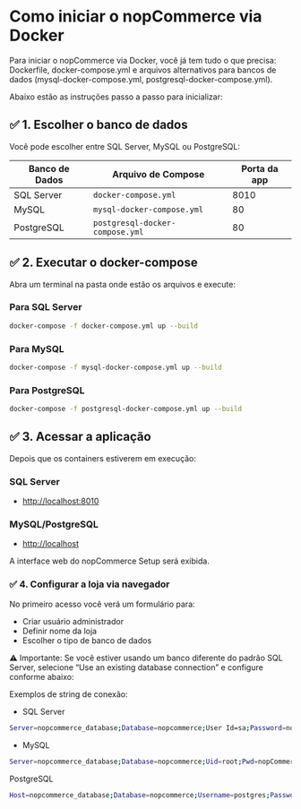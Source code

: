 # Como iniciar o nopCommerce via Docker #

Para iniciar o nopCommerce via Docker, você já tem tudo o que precisa: Dockerfile, docker-compose.yml e arquivos alternativos para bancos de dados (mysql-docker-compose.yml, postgresql-docker-compose.yml).

Abaixo estão as instruções passo a passo para inicializar:

## ✅ 1. Escolher o banco de dados ##

Você pode escolher entre SQL Server, MySQL ou PostgreSQL:

| Banco de Dados | Arquivo de Compose              | Porta da app |
| -------------- | ------------------------------- | ------------ |
| SQL Server     | `docker-compose.yml`            | 8010         |
| MySQL          | `mysql-docker-compose.yml`      | 80           |
| PostgreSQL     | `postgresql-docker-compose.yml` | 80           |

## ✅ 2. Executar o docker-compose ##

Abra um terminal na pasta onde estão os arquivos e execute:

### Para SQL Server ###

```bash
docker-compose -f docker-compose.yml up --build
```

### Para MySQL ###

```bash
docker-compose -f mysql-docker-compose.yml up --build
```

### Para PostgreSQL ###

```bash
docker-compose -f postgresql-docker-compose.yml up --build
```

## ✅ 3. Acessar a aplicação ##

Depois que os containers estiverem em execução:

### SQL Server ###

- <http://localhost:8010>

### MySQL/PostgreSQL ###

- <http://localhost>

A interface web do nopCommerce Setup será exibida.

### ✅ 4. Configurar a loja via navegador ###

No primeiro acesso você verá um formulário para:

- Criar usuário administrador
- Definir nome da loja
- Escolher o tipo de banco de dados

⚠️ Importante: Se você estiver usando um banco diferente do padrão SQL Server, selecione “Use an existing database connection” e configure conforme abaixo:

Exemplos de string de conexão:

- SQL Server

```bash
Server=nopcommerce_database;Database=nopcommerce;User Id=sa;Password=nopCommerce_db_password;
```

- MySQL

```bash
Server=nopcommerce_database;Database=nopcommerce;Uid=root;Pwd=nopCommerce_db_password;
```

PostgreSQL

```bash
Host=nopcommerce_database;Database=nopcommerce;Username=postgres;Password=nopCommerce_db_password;
```
